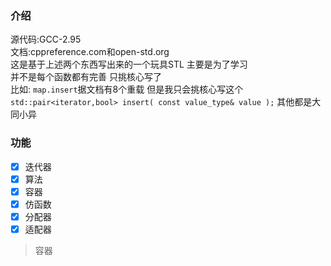 ### 介绍
源代码:GCC-2.95 <br>
文档:cppreference.com和open-std.org<br>
这是基于上述两个东西写出来的一个玩具STL 主要是为了学习<br>
并不是每个函数都有完善 只挑核心写了 <br>
比如: `map.insert`据文档有8个重载 但是我只会挑核心写这个 `std::pair<iterator,bool> insert( const value_type& value );`  其他都是大同小异

### 功能
- [x] 迭代器 <br>
- [x] 算法 <br>
- [x] 容器 <br>
- [x] 仿函数 <br>
- [x] 分配器 <br>
- [x] 适配器 <br>
> 容器

